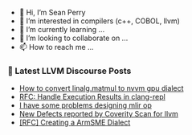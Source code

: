 - 👋 Hi, I’m Sean Perry
- 👀 I’m interested in compilers (c++, COBOL, llvm)
- 🌱 I’m currently learning ...
- 💞️ I’m looking to collaborate on ...
- 📫 How to reach me ...

<!---
s66perry/s66perry is a ✨ special ✨ repository because its `README.md` (this file) appears on your GitHub profile.
You can click the Preview link to take a look at your changes.
--->
### 📕 Latest LLVM Discourse Posts

<!-- DISCOURSE-LLVM:START -->
- [How to convert linalg.matmul to nvvm gpu dialect](https://discourse.llvm.org/t/how-to-convert-linalg-matmul-to-nvvm-gpu-dialect/68890#post_1)
- [RFC: Handle Execution Results in clang-repl](https://discourse.llvm.org/t/rfc-handle-execution-results-in-clang-repl/68493#post_11)
- [I have some problems designing mlir op](https://discourse.llvm.org/t/i-have-some-problems-designing-mlir-op/68889#post_1)
- [New Defects reported by Coverity Scan for llvm](https://discourse.llvm.org/t/new-defects-reported-by-coverity-scan-for-llvm/68887#post_1)
- [[RFC] Creating a ArmSME Dialect](https://discourse.llvm.org/t/rfc-creating-a-armsme-dialect/67208?page=3#post_50)
<!-- DISCOURSE-LLVM:END -->
